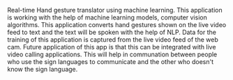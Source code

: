 Real-time Hand gesture translator using machine learning. This application is working with the help of machine learning models, computer vision algorithms. This application converts hand gestures shown on the live video feed to text and the text will be spoken with the help of NLP. Data for the training of this application is captured from the live video feed of the web cam. Future application of this app is that this can be integrated with live video calling applications. This will help in communation between people who use the sign languages to communicate and the other who doesn't know the sign language.
